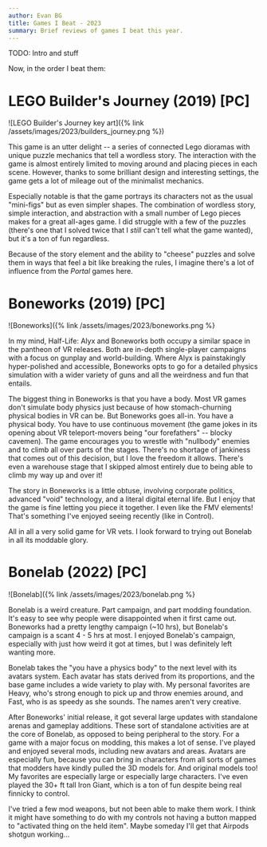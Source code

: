 ```yaml
---
author: Evan BG
title: Games I Beat - 2023
summary: Brief reviews of games I beat this year.
---
```

<style>img {max-height: 215px}</style>

TODO: Intro and stuff

Now, in the order I beat them:

# LEGO Builder's Journey (2019) [PC]
![LEGO Builder's Journey key art]({% link /assets/images/2023/builders_journey.png %})

This game is an utter delight -- a series of connected Lego dioramas with unique puzzle mechanics that tell a wordless story. The interaction with the game is almost entirely limited to moving around and placing pieces in each scene. However, thanks to some brilliant design and interesting settings, the game gets a lot of mileage out of the minimalist mechanics.

Especially notable is that the game portrays its characters not as the usual "mini-figs" but as even simpler shapes. The combination of wordless story, simple interaction, and abstraction with a small number of Lego pieces makes for a great all-ages game. I did struggle with a few of the puzzles (there's one that I solved twice that I _still_ can't tell what the game wanted), but it's a ton of fun regardless.

Because of the story element and the ability to "cheese" puzzles and solve them in ways that feel a bit like breaking the rules, I imagine there's a lot of influence from the _Portal_ games here.

# Boneworks (2019) [PC]
![Boneworks]({% link /assets/images/2023/boneworks.png %}

In my mind, Half-Life: Alyx and Boneworks both occupy a similar space in the pantheon of VR releases. Both are in-depth single-player campaigns with a focus on gunplay and world-building. Where Alyx is painstakingly hyper-polished and accessible, Boneworks opts to go for a detailed physics simulation with a wider variety of guns and all the weirdness and fun that entails.

The biggest thing in Boneworks is that you have a body. Most VR games don't simulate body physics just because of how stomach-churning physical bodies in VR can be. But Boneworks goes all-in. You have a physical body. You have to use continuous movement (the game jokes in its opening about VR teleport-movers being "our forefathers" -- blocky cavemen). The game encourages you to wrestle with "nullbody" enemies and to climb all over parts of the stages. There's no shortage of jankiness that comes out of this decision, but I love the freedom it allows. There's even a warehouse stage that I skipped almost entirely due to being able to climb my way up and over it!

The story in Boneworks is a little obtuse, involving corporate politics, advanced "void" technology, and a literal digital eternal life. But I enjoy that the game is fine letting you piece it together. I even like the FMV elements! That's something I've enjoyed seeing recently (like in Control).

All in all a very solid game for VR vets. I look forward to trying out Bonelab in all its moddable glory.

# Bonelab (2022) [PC]
![Bonelab]({% link /assets/images/2023/bonelab.png %}

Bonelab is a weird creature. Part campaign, and part modding foundation. It's easy to see why people were disappointed when it first came out. Boneworks had a pretty lengthy campaign (~10 hrs), but Bonelab's campaign is a scant 4 - 5 hrs at most. I enjoyed Bonelab's campaign, especially with just how weird it got at times, but I was definitely left wanting more.

Bonelab takes the "you have a physics body" to the next level with its avatars system. Each avatar has stats derived from its proportions, and the base game includes a wide variety to play with. My personal favorites are Heavy, who's strong enough to pick up and throw enemies around, and Fast, who is as speedy as she sounds. The names aren't very creative. 

After Boneworks' initial release, it got several large updates with standalone arenas and gameplay additions. These sort of standalone activities are at the core of Bonelab, as opposed to being peripheral to the story. For a game with a major focus on modding, this makes a lot of sense. I've played and enjoyed several mods, including new avatars and areas. Avatars are especially fun, because you can bring in characters from all sorts of games that modders have kindly pulled the 3D models for. And original models too! My favorites are especially large or especially large characters. I've even played the 30+ ft tall Iron Giant, which is a ton of fun despite being real finnicky to control.

I've tried a few mod weapons, but not been able to make them work. I think it might have something to do with my controls not having a button mapped to "activated thing on the held item". Maybe someday I'll get that Airpods shotgun working...